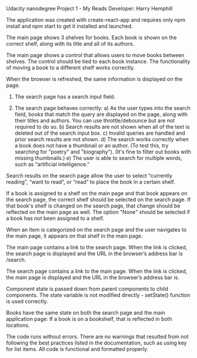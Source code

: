 Udacity nanodegree Project 1 - My Reads
Developer: Harry Hemphill

The application was created with create-react-app and requires only npm install and npm start to get it installed and launched.

The main page shows 3 shelves for books. Each book is shown on the correct shelf, along with its title and all of its authors.

The main page shows a control that allows users to move books between shelves. The control should be tied to each book instance. The functionality of moving a book to a different shelf works correctly.

When the browser is refreshed, the same information is displayed on the page.

1. The search page has a search input field.

2. The search page behaves correctly:
   a) As the user types into the search field, books that match the query are displayed on the page, along with their titles and authors. You can use throttle/debounce but are not required to do so.
   b) Search results are not shown when all of the text is deleted out of the search input box.
   c) Invalid queries are handled and prior search results are not shown.
   d) The search works correctly when a book does not have a thumbnail or an author. (To test this, try searching for "poetry" and "biography"). (It's fine to filter out books with missing thumbnails.)
   e) The user is able to search for multiple words, such as “artificial intelligence.”

Search results on the search page allow the user to select “currently reading”, “want to read”, or “read” to place the book in a certain shelf.

If a book is assigned to a shelf on the main page and that book appears on the search page, the correct shelf should be selected on the search page. If that book's shelf is changed on the search page, that change should be reflected on the main page as well. The option "None" should be selected if a book has not been assigned to a shelf.

When an item is categorized on the search page and the user navigates to the main page, it appears on that shelf in the main page.

The main page contains a link to the search page. When the link is clicked, the search page is displayed and the URL in the browser’s address bar is /search.

The search page contains a link to the main page. When the link is clicked, the main page is displayed and the URL in the browser’s address bar is.

Component state is passed down from parent components to child components. The state variable is not modified directly - setState() function is used correctly.

Books have the same state on both the search page and the main application page: If a book is on a bookshelf, that is reflected in both locations.

The code runs without errors. There are no warnings that resulted from not following the best practices listed in the documentation, such as using key for list items. All code is functional and formatted properly.
